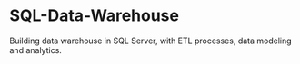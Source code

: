 # SQL-Data-Warehouse
Building data warehouse in SQL Server, with ETL processes, data modeling and analytics.
